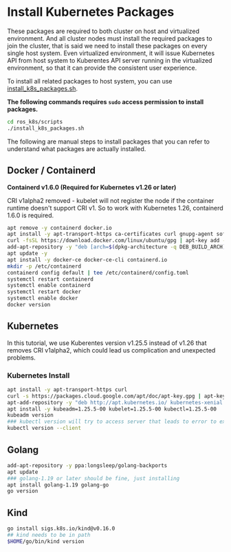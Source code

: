 # Install Kubernetes Packages

These packages are required to both cluster on host and virtualized environment.
And all cluster nodes must install the required packages to join the cluster, that is said we need to install these packages on every single host system.
Even virtualized environment, it will issue Kubernetes API from host system to Kuberentes API server running in the virtualized environment, so that it can provide the consistent user experience.

To install all related packages to host system, you can use [install_k8s_packages.sh](../scripts/install_k8s_packages.sh).

**The following commands requires `sudo` access permission to install packages.**

```bash
cd ros_k8s/scripts
./install_k8s_packages.sh
```

The following are manual steps to install packages that you can refer to understand what packages are actually installed.

## Docker / Containerd

**Containerd v1.6.0 (Required for Kubernetes v1.26 or later)**

CRI v1alpha2 removed - kubelet will not register the node if the container runtime doesn't support CRI v1. So to work with Kubernetes 1.26, containerd 1.6.0 is required.

```bash
apt remove -y containerd docker.io
apt install -y apt-transport-https ca-certificates curl gnupg-agent software-properties-common vim
curl -fsSL https://download.docker.com/linux/ubuntu/gpg | apt-key add -
add-apt-repository -y "deb [arch=$(dpkg-architecture -q DEB_BUILD_ARCH)] https://download.docker.com/linux/ubuntu $(lsb_release -cs) stable"
apt update -y
apt install -y docker-ce docker-ce-cli containerd.io
mkdir -p /etc/containerd
containerd config default | tee /etc/containerd/config.toml
systemctl restart containerd
systemctl enable containerd
systemctl restart docker
systemctl enable docker
docker version
```

## Kubernetes

In this tutorial, we use Kuberentes version v1.25.5 instead of v1.26 that removes CRI v1alpha2, which could lead us complication and unexpected problems.

### Kubernetes Install

```bash
apt install -y apt-transport-https curl
curl -s https://packages.cloud.google.com/apt/doc/apt-key.gpg | apt-key add
apt-add-repository -y "deb http://apt.kubernetes.io/ kubernetes-xenial main"
apt install -y kubeadm=1.25.5-00 kubelet=1.25.5-00 kubectl=1.25.5-00
kubeadm version
### kubectl version will try to access server that leads to error to exit this script
kubectl version --client
```

## Golang

```bash
add-apt-repository -y ppa:longsleep/golang-backports
apt update
### golang-1.19 or later should be fine, just installing
apt install golang-1.19 golang-go
go version
```

## Kind

```bash
go install sigs.k8s.io/kind@v0.16.0
## kind needs to be in path
$HOME/go/bin/kind version
```
